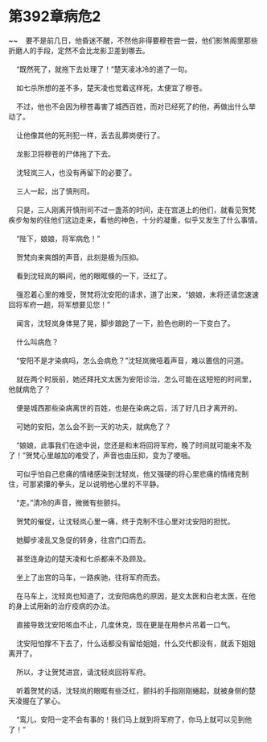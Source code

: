 # 第392章病危2
~~&nbsp;&nbsp;&nbsp;&nbsp;要不是前几日，他昏迷不醒，不然他非得要穆苍尝一尝，他们影煞阁里那些折磨人的手段，定然不会比龙影卫差到哪去。<br><br>&nbsp;&nbsp;&nbsp;&nbsp;“既然死了，就拖下去处理了！”楚天凌冰冷的道了一句。<br><br>&nbsp;&nbsp;&nbsp;&nbsp;如七杀所想的差不多，楚天凌也觉着这样死，太便宜了穆苍。<br><br>&nbsp;&nbsp;&nbsp;&nbsp;不过，他也不会因为穆苍毒害了城西百姓，而对已经死了的他，再做出什么举动了。<br><br>&nbsp;&nbsp;&nbsp;&nbsp;让他像其他的死刑犯一样，丢去乱葬岗便行了。<br><br>&nbsp;&nbsp;&nbsp;&nbsp;龙影卫将穆苍的尸体拖了下去。<br><br>&nbsp;&nbsp;&nbsp;&nbsp;沈轻岚三人，也没有再留下的必要了。<br><br>&nbsp;&nbsp;&nbsp;&nbsp;三人一起，出了慎刑司。<br><br>&nbsp;&nbsp;&nbsp;&nbsp;只是，三人刚离开慎刑司不过一盏茶的时间，走在宫道上的他们，就看见贺梵疾步匆匆的往他们这边走来，看他的神色，十分的凝重，似乎又发生了什么事情。<br><br>&nbsp;&nbsp;&nbsp;&nbsp;“陛下，娘娘，将军病危！”<br><br>&nbsp;&nbsp;&nbsp;&nbsp;贺梵向来爽朗的声音，此刻是极为压抑。<br><br>&nbsp;&nbsp;&nbsp;&nbsp;看到沈轻岚的瞬间，他的眼眶倏的一下，泛红了。<br><br>&nbsp;&nbsp;&nbsp;&nbsp;强忍着心里的难受，贺梵将沈安阳的请求，道了出来，“娘娘，末将还请您速速回将军府一趟，将军想要见您！”<br><br>&nbsp;&nbsp;&nbsp;&nbsp;闻言，沈轻岚身体晃了晃，脚步踉跄了一下，脸色也刷的一下变白了。<br><br>&nbsp;&nbsp;&nbsp;&nbsp;什么叫病危？<br><br>&nbsp;&nbsp;&nbsp;&nbsp;“安阳不是才染病吗，怎么会病危？”沈轻岚微哑着声音，难以置信的问道。<br><br>&nbsp;&nbsp;&nbsp;&nbsp;就在两个时辰前，她还拜托文太医为安阳诊治，怎么可能在这短短的时间里，他就病危了？<br><br>&nbsp;&nbsp;&nbsp;&nbsp;便是城西那些染病离世的百姓，也是在染病之后，活了好几日才离开的。<br><br>&nbsp;&nbsp;&nbsp;&nbsp;可她的安阳，怎么会不到一天的功夫，就病危了？<br><br>&nbsp;&nbsp;&nbsp;&nbsp;“娘娘，此事我们在途中说，您还是和末将回将军府，晚了时间就可能来不及了！”贺梵心里越加的难受了，声音也由压抑，变为了哽咽。<br><br>&nbsp;&nbsp;&nbsp;&nbsp;可似乎怕自己悲痛的情绪感染到沈轻岚，他又强硬的将心里悲痛的情绪克制住，可那紧攥的拳头，足以说明他心里的不平静。<br><br>&nbsp;&nbsp;&nbsp;&nbsp;“走。”清冷的声音，微微有些颤抖。<br><br>&nbsp;&nbsp;&nbsp;&nbsp;贺梵的催促，让沈轻岚心里一痛，终于克制不住心里对沈安阳的担忧。<br><br>&nbsp;&nbsp;&nbsp;&nbsp;她脚步凌乱又急促的转身，往宫门口而去。<br><br>&nbsp;&nbsp;&nbsp;&nbsp;甚至连身边的楚天凌和七杀都来不及顾及。<br><br>&nbsp;&nbsp;&nbsp;&nbsp;坐上了出宫的马车，一路疾驰，往将军府而去。<br><br>&nbsp;&nbsp;&nbsp;&nbsp;在马车上，沈轻岚也知道了，沈安阳病危的原因，是文太医和白老太医，在他的身上试用新的治疗疫病的办法。<br><br>&nbsp;&nbsp;&nbsp;&nbsp;直接导致沈安阳咳血不止，几度休克，现在更是在用参片吊着一口气。<br><br>&nbsp;&nbsp;&nbsp;&nbsp;沈安阳怕撑不下去了，什么话都没有留给姐姐，什么交代都没有，就丢下姐姐离开了。<br><br>&nbsp;&nbsp;&nbsp;&nbsp;所以，才让贺梵进宫，请沈轻岚回将军府。<br><br>&nbsp;&nbsp;&nbsp;&nbsp;听着贺梵的话，沈轻岚的眼眶有些泛红，颤抖的手指刚刚蜷起，就被身侧的楚天凌握在了掌心。<br><br>&nbsp;&nbsp;&nbsp;&nbsp;“鸾儿，安阳一定不会有事的！我们马上就到将军府了，你马上就可以见到他了！”<br><br>
                    

<script>_fwqdsqadxfw()</script>
<div><script>_dfwf1dw();</script></div>
<div><script>_dfwf1agdw();</script></div>
                